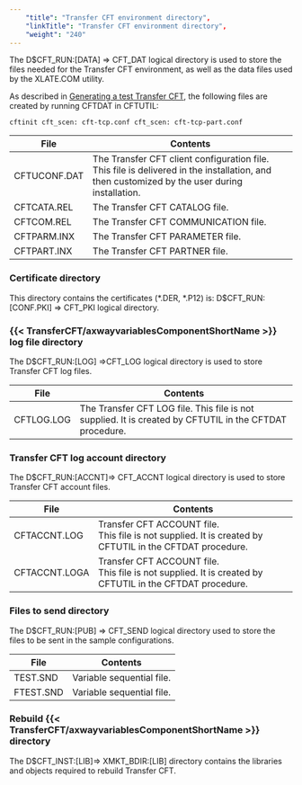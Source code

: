```yaml
---
    "title": "Transfer CFT environment directory",
    "linkTitle": "Transfer CFT environment directory",
    "weight": "240"
---
```

The D$CFT_RUN:[DATA] =&gt; CFT_DAT logical directory is used to store the files needed for the Transfer CFT environment, as well as the data files used by the XLATE.COM utility.

As described in [Generating a test Transfer CFT](../t_generate_test_cft), the following files are created by running CFTDAT in CFTUTIL:

```
cftinit cft_scen: cft-tcp.conf cft_scen: cft-tcp-part.conf
```


| File  | Contents  |
| --- | --- |
| CFTUCONF.DAT  | The Transfer CFT client configuration file. This file is delivered in the installation, and then customized by the user during installation. |
| CFTCATA.REL | The Transfer CFT CATALOG file.<br />  |
| CFTCOM.REL | The Transfer CFT COMMUNICATION file.<br />  |
| CFTPARM.INX | The Transfer CFT PARAMETER file.<br />  |
| CFTPART.INX | The Transfer CFT PARTNER file.<br />  |


### Certificate directory

This directory contains the certificates (\*.DER, \*.P12) is: D$CFT_RUN:[CONF.PKI] =&gt; CFT_PKI logical directory.

### {{< TransferCFT/axwayvariablesComponentShortName  >}} log file directory

The D$CFT_RUN:[LOG] =&gt;CFT_LOG logical directory is used to store Transfer CFT log files.


| File  | Contents  |
| --- | --- |
| CFTLOG.LOG | The Transfer CFT LOG file. This file is not supplied. It is created by CFTUTIL in the CFTDAT procedure. |


### Transfer CFT log account directory

The D$CFT_RUN:[ACCNT]=&gt; CFT_ACCNT logical directory is used to store Transfer CFT account files.


| File  | Contents  |
| --- | --- |
| CFTACCNT.LOG  | Transfer CFT ACCOUNT file.<br/> This file is not supplied. It is created by CFTUTIL in the CFTDAT procedure. |
| CFTACCNT.LOGA  | Transfer CFT ACCOUNT file.<br/> This file is not supplied. It is created by CFTUTIL in the CFTDAT procedure. |


### Files to send directory

The D$CFT_RUN:[PUB] =&gt; CFT_SEND logical directory used to store the files to be sent in the sample configurations.


| File  | Contents  |
| --- | --- |
| TEST.SND | Variable sequential file. |
| FTEST.SND  | Variable sequential file. |


### Rebuild {{< TransferCFT/axwayvariablesComponentShortName  >}} directory

The D$CFT_INST:[LIB]=&gt; XMKT_BDIR:[LIB] directory contains the libraries and objects required to rebuild Transfer CFT.

